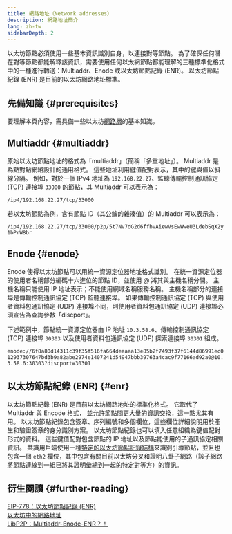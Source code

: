 ```yaml
---
title: 網路地址（Network addresses）
description: 網路地址簡介
lang: zh-tw
sidebarDepth: 2
---
```


以太坊節點必須使用一些基本資訊識別自身，以連接對等節點。 為了確保任何潛在對等節點都能解釋該資訊，需要使用任何以太網節點都能理解的三種標準化格式中的一種進行轉送：Multiaddr、Enode 或以太坊節點記錄 (ENR)。 以太坊節點紀錄 (ENR) 是目前的以太坊網路地址標準。

## 先備知識 {#prerequisites}

要理解本頁內容，需具備一些以太坊[網路層](/developers/docs/networking-layer/)的基本知識。

## Multiaddr {#multiaddr}

原始以太坊節點地址的格式為「multiaddr」（簡稱「多重地址」）。 Multiaddr 是為點對點網絡設計的通用格式。 這些地址利用鍵值配對表示，其中的鍵與值以斜線分隔。 例如，對於一個 IPv4 地址為 `192.168.22.27`、監聽傳輸控制通訊協定 (TCP) 連接埠 `33000` 的節點，其 Multiaddr 可以表示為：

`/ip4/192.168.22.27/tcp/33000`

若以太坊節點為例，含有節點 ID（其公鑰的雜湊值）的 Multiaddr 可以表示為：

`/ip4/192.168.22.27/tcp/33000/p2p/5t7Nv7dG2d6ffbvAiewVsEwWweU3LdebSqX2y1bPrW8br`

## Enode {#enode}

Enode 使得以太坊節點可以用統一資源定位器地址格式識別。 在統一資源定位器的使用者名稱部分編碼十六進位的節點 ID，並使用 @ 將其與主機名稱分開。 主機名稱只能使用 IP 地址表示；不能使用網域名稱服務名稱。 主機名稱部分的連接埠是傳輸控制通訊協定 (TCP) 監聽連接埠。 如果傳輸控制通訊協定 (TCP) 與使用者資料包通訊協定 (UDP) 連接埠不同，則使用者資料包通訊協定 (UDP) 連接埠必須宣告為查詢參數「discport」。

下述範例中，節點統一資源定位器由 IP 地址 `10.3.58.6`、傳輸控制通訊協定 (TCP) 連接埠 `30303` 以及使用者資料包通訊協定 (UDP) 探索連接埠 `30301` 組成。

`enode://6f8a80d14311c39f35f516fa664deaaaa13e85b2f7493f37f6144d86991ec012937307647bd3b9a82abe2974e1407241d54947bbb39763a4cac9f77166ad92a0@10.3.58.6:30303?discport=30301`

## 以太坊節點紀錄 (ENR) {#enr}

以太坊節點紀錄 (ENR) 是目前以太坊網路地址的標準化格式。 它取代了 Multiaddr 與 Encode 格式， 並允許節點間更大量的資訊交換，這一點尤其有用。 以太坊節點紀錄包含簽章、序列編號和多個欄位，這些欄位詳細說明用於產生和驗證簽章的身分識別方案。 以太坊節點紀錄也可以填入任意組織為鍵值配對形式的資料。 這些鍵值配對包含節點的 IP 地址以及節點能使用的子通訊協定相關資訊。 共識用戶端使用一種[特定的以太坊節點記錄結構](https://github.com/ethereum/consensus-specs/blob/dev/specs/phase0/p2p-interface.md#enr-structure)來識別引導節點，並且也包含一個 `eth2` 欄位，其中包含有關目前以太坊分叉和證明八卦子網路（該子網路將節點連線到一組已將其證明彙總到一起的特定對等方）的資訊。

## 衍生閱讀 {#further-reading}

[EIP-778：以太坊節點記錄 (ENR)](https://eips.ethereum.org/EIPS/eip-778)<br> [以太坊中的網路地址](https://dean.eigenmann.me/blog/2020/01/21/network-addresses-in-ethereum/)<br> [LibP2P：Multiaddr-Enode-ENR？！](https://consensys.net/diligence/blog/2020/09/libp2p-multiaddr-enode-enr/)
